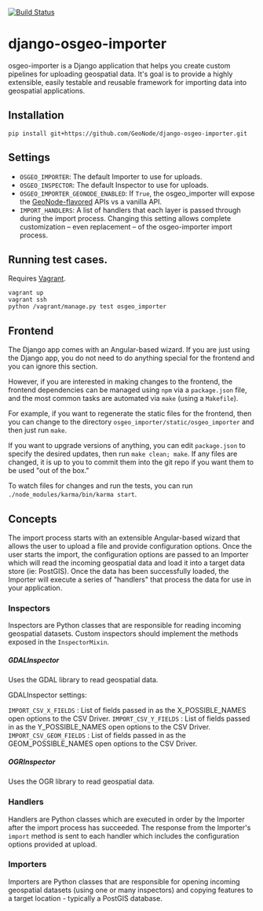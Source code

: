 [![Build Status](https://travis-ci.org/GeoNode/django-osgeo-importer.svg?branch=master)](https://travis-ci.org/GeoNode/django-osgeo-importer)

# django-osgeo-importer
osgeo-importer is a Django application that helps you create custom pipelines for uploading geospatial data.  It's goal is to provide a highly extensible, easily testable and reusable framework for importing data into geospatial applications.


## Installation
`pip install git+https://github.com/GeoNode/django-osgeo-importer.git`


## Settings
* `OSGEO_IMPORTER`: The default Importer to use for uploads.
* `OSGEO_INSPECTOR`: The default Inspector to use for uploads.
* `OSGEO_IMPORTER_GEONODE_ENABLED`: If `True`, the osgeo_importer will expose the [GeoNode-flavored](osgeo_importer/geonode_apis.py) APIs vs a vanilla API.
* `IMPORT_HANDLERS`: A list of handlers that each layer is passed through during the import process. Changing this setting allows complete customization – even replacement – of the osgeo-importer import process.

## Running test cases.

Requires [Vagrant](http://vagrantup.com).

```shell
vagrant up
vagrant ssh
python /vagrant/manage.py test osgeo_importer
```

## Frontend

The Django app comes with an Angular-based wizard. If you are just using the
Django app, you do not need to do anything special for the frontend and you can
ignore this section.

However, if you are interested in making changes to the frontend, the frontend
dependencies can be managed using `npm` via a `package.json` file, and the
most common tasks are automated via `make` (using a `Makefile`).

For example, if you want to regenerate the static files for the frontend, then
you can change to the directory `osgeo_importer/static/osgeo_importer` and then
just run `make`.

If you want to upgrade versions of anything, you can edit `package.json` to
specify the desired updates, then run `make clean; make`. If any files are
changed, it is up to you to commit them into the git repo if you want them to
be used "out of the box."

To watch files for changes and run the tests, you can run
`./node_modules/karma/bin/karma start`.


## Concepts
The import process starts with an extensible Angular-based wizard that allows the user to upload a file
and provide configuration options.  Once the user starts the import, the configuration options are passed to an
Importer which will read the incoming geospatial data and load it into a target data store (ie: PostGIS).  Once
the data has been successfully loaded, the Importer will execute a series of "handlers" that process the data
for use in your application.


### Inspectors
Inspectors are Python classes that are responsible for reading incoming geospatial datasets.  Custom inspectors should
 implement the methods exposed in the `InspectorMixin`.

##### GDALInspector
Uses the GDAL library to read geospatial data.

GDALInspector settings:

`IMPORT_CSV_X_FIELDS` : List of fields passed in as the X_POSSIBLE_NAMES open options to the CSV Driver.
`IMPORT_CSV_Y_FIELDS` : List of fields passed in as the Y_POSSIBLE_NAMES open options to the CSV Driver.
`IMPORT_CSV_GEOM_FIELDS` : List of fields passed in as the GEOM_POSSIBLE_NAMES open options to the CSV Driver.

##### OGRInspector
Uses the OGR library to read geospatial data.

### Handlers
Handlers are Python classes which are executed in order by the Importer after the import process has succeeded.  The response from
the Importer's `import` method is sent to each handler which includes the configuration options provided at upload.


### Importers
Importers are Python classes that are responsible for opening incoming geospatial datasets (using one or many inspectors) and
copying features to a target location - typically a PostGIS database.
